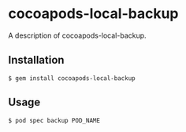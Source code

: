 # cocoapods-local-backup

A description of cocoapods-local-backup.

## Installation

    $ gem install cocoapods-local-backup

## Usage

    $ pod spec backup POD_NAME
